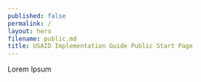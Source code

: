 ```yaml
---
published: false
permalink: /
layout: hero
filename: public.md
title: USAID Implementation Guide Public Start Page
---
```


Lorem Ipsum
